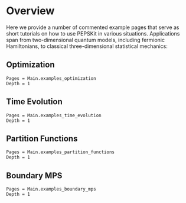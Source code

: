 # Overview

Here we provide a number of commented example pages that serve as short tutorials on how to use PEPSKit in various situations. Applications span from two-dimensional quantum models, including fermionic Hamiltonians, to classical three-dimensional statistical mechanics:

## Optimization

```@contents
Pages = Main.examples_optimization
Depth = 1
```

## Time Evolution

```@contents
Pages = Main.examples_time_evolution
Depth = 1
```

## Partition Functions

```@contents
Pages = Main.examples_partition_functions
Depth = 1
```

## Boundary MPS

```@contents
Pages = Main.examples_boundary_mps
Depth = 1
```
